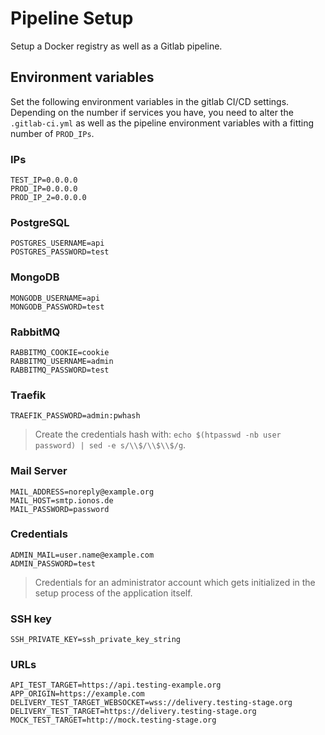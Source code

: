 # Pipeline Setup

Setup a Docker registry as well as a Gitlab pipeline.

## Environment variables

Set the following environment variables in the gitlab CI/CD settings. Depending on the number if services you have, you need to alter the `.gitlab-ci.yml` as well as the pipeline environment variables with a fitting number of `PROD_IPs`.

### IPs
    TEST_IP=0.0.0.0
    PROD_IP=0.0.0.0
    PROD_IP_2=0.0.0.0

### PostgreSQL
    POSTGRES_USERNAME=api
    POSTGRES_PASSWORD=test

### MongoDB
    MONGODB_USERNAME=api
    MONGODB_PASSWORD=test

### RabbitMQ
    RABBITMQ_COOKIE=cookie
    RABBITMQ_USERNAME=admin
    RABBITMQ_PASSWORD=test

### Traefik
    TRAEFIK_PASSWORD=admin:pwhash

> Create the credentials hash with: `echo $(htpasswd -nb user password) | sed -e s/\\$/\\$\\$/g`.

### Mail Server
    MAIL_ADDRESS=noreply@example.org
    MAIL_HOST=smtp.ionos.de
    MAIL_PASSWORD=password

### Credentials
    ADMIN_MAIL=user.name@example.com
    ADMIN_PASSWORD=test

> Credentials for an administrator account which gets initialized in the setup process of the application itself. 

###  SSH key
    SSH_PRIVATE_KEY=ssh_private_key_string

### URLs
    API_TEST_TARGET=https://api.testing-example.org
    APP_ORIGIN=https://example.com
    DELIVERY_TEST_TARGET_WEBSOCKET=wss://delivery.testing-stage.org
    DELIVERY_TEST_TARGET=https://delivery.testing-stage.org
    MOCK_TEST_TARGET=http://mock.testing-stage.org





